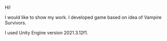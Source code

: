 Hi! 

I would like to show my work. I developed game based on idea of Vampire Survivors.

I used Unity Engine version 2021.3.12f1. 
